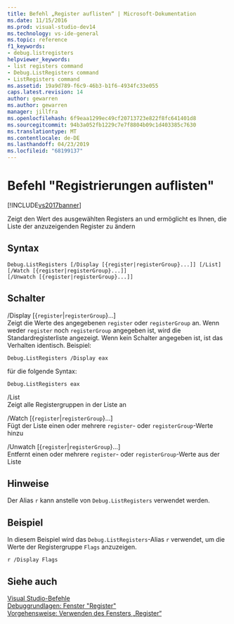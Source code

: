 ```yaml
---
title: Befehl „Register auflisten“ | Microsoft-Dokumentation
ms.date: 11/15/2016
ms.prod: visual-studio-dev14
ms.technology: vs-ide-general
ms.topic: reference
f1_keywords:
- debug.listregisters
helpviewer_keywords:
- list registers command
- Debug.ListRegisters command
- ListRegisters command
ms.assetid: 19a9d789-f6c9-46b3-b1f6-4934fc33e055
caps.latest.revision: 14
author: gewarren
ms.author: gewarren
manager: jillfra
ms.openlocfilehash: 6f9eaa1299ec49cf20713723e822f8fc641401d8
ms.sourcegitcommit: 94b3a052fb1229c7e7f8804b09c1d403385c7630
ms.translationtype: MT
ms.contentlocale: de-DE
ms.lasthandoff: 04/23/2019
ms.locfileid: "68199137"
---
```

# <a name="list-registers-command"></a>Befehl "Registrierungen auflisten"
[!INCLUDE[vs2017banner](../../includes/vs2017banner.md)]

Zeigt den Wert des ausgewählten Registers an und ermöglicht es Ihnen, die Liste der anzuzeigenden Register zu ändern  
  
## <a name="syntax"></a>Syntax  
  
```  
Debug.ListRegisters [/Display [{register|registerGroup}...]] [/List]  
[/Watch [{register|registerGroup}...]]  
[/Unwatch [{register|registerGroup}...]]  
```  
  
## <a name="switches"></a>Schalter  
 /Display [{`register`|`registerGroup`}...]  
 Zeigt die Werte des angegebenen `register` oder `registerGroup` an. Wenn weder `register` noch `registerGroup` angegeben ist, wird die Standardregisterliste angezeigt. Wenn kein Schalter angegeben ist, ist das Verhalten identisch. Beispiel:  
  
 `Debug.ListRegisters /Display eax`  
  
 für die folgende Syntax:  
  
 `Debug.ListRegisters eax`  
  
 /List  
 Zeigt alle Registergruppen in der Liste an  
  
 /Watch [{`register`|`registerGroup`}...]  
 Fügt der Liste einen oder mehrere `register`- oder `registerGroup`-Werte hinzu  
  
 /Unwatch [{`register`|`registerGroup`}...]  
 Entfernt einen oder mehrere `register`- oder `registerGroup`-Werte aus der Liste  
  
## <a name="remarks"></a>Hinweise  
 Der Alias `r` kann anstelle von `Debug.ListRegisters` verwendet werden.  
  
## <a name="example"></a>Beispiel  
 In diesem Beispiel wird das `Debug.ListRegisters`-Alias `r` verwendet, um die Werte der Registergruppe `Flags` anzuzeigen.  
  
```  
r /Display Flags  
```  
  
## <a name="see-also"></a>Siehe auch  
 [Visual Studio-Befehle](../../ide/reference/visual-studio-commands.md)   
 [Debuggrundlagen: Fenster "Register"](../../debugger/debugging-basics-registers-window.md)   
 [Vorgehensweise: Verwenden des Fensters „Register“](../../debugger/how-to-use-the-registers-window.md)

